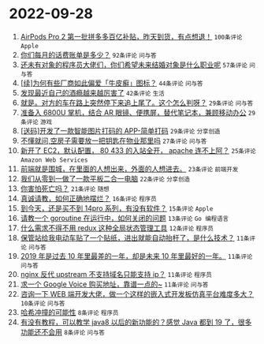 # 2022-09-28

1. [AirPods Pro 2 第一批拼多多百亿补贴，昨天到货，有点想退！](https://www.v2ex.com/t/883427) `100条评论` `Apple`
1. [你们每月的话费账单是多少？](https://www.v2ex.com/t/883439) `92条评论` `问与答`
1. [还未有对象的程序员大佬们，你们希望未来结婚对象是什么职业呢](https://www.v2ex.com/t/883455) `57条评论` `问与答`
1. [[续]为何有些厂商如此偏爱「牛皮癣」图标？](https://www.v2ex.com/t/883424) `44条评论` `问与答`
1. [发现最近自己的酒瘾越来越厉害了](https://www.v2ex.com/t/883515) `42条评论` `生活`
1. [就是。对方的车在路上突然停下来追上尾了。这个怎么判呀？](https://www.v2ex.com/t/883520) `29条评论` `问与答`
1. [准备入 6800U 掌机，结合 AR 眼镜、便携屏，替代笔记本，兼顾移动办公](https://www.v2ex.com/t/883464) `29条评论` `游戏`
1. [[送码]开发了一款智能图片打码的 APP-简单打码](https://www.v2ex.com/t/883463) `29条评论` `分享创造`
1. [不懂就问,空房子需要放一把钥匙在物业那里吗](https://www.v2ex.com/t/883443) `27条评论` `问与答`
1. [新开了 EC2，默认配置， 80 433 的入站全开， apache 连不上阿？](https://www.v2ex.com/t/883484) `25条评论` `Amazon Web Services`
1. [前端就是围城，在里面的人想出来，外面的人想进去。](https://www.v2ex.com/t/883490) `23条评论` `前端开发`
1. [我们从零到一做了一款平板二合一电脑](https://www.v2ex.com/t/883510) `22条评论` `分享创造`
1. [你害怕死亡吗？](https://www.v2ex.com/t/883444) `21条评论` `随想`
1. [真诚请教，如何正确地摆烂？](https://www.v2ex.com/t/883496) `16条评论` `程序员`
1. [到今天，还是买不到 14pro 系列，有没有软件？](https://www.v2ex.com/t/883453) `15条评论` `Apple`
1. [请教一个 goroutine 在运行中，如何关闭的问题](https://www.v2ex.com/t/883493) `13条评论` `Go 编程语言`
1. [什么需求不得不用 redux 这种全局状态管理工具](https://www.v2ex.com/t/883539) `12条评论` `程序员`
1. [保管站给我电动车贴了一个贴纸，进出就能自动抬杆了，是什么技术？](https://www.v2ex.com/t/883532) `11条评论` `问与答`
1. [2019 年是过去 10 年里最差的一年，却是未来 10 年里最好的一年。](https://www.v2ex.com/t/883494) `11条评论` `问与答`
1. [nginx 反代 upstream 不支持域名只能支持 ip？](https://www.v2ex.com/t/883466) `11条评论` `程序员`
1. [求一个 Google Voice 购买地址，靠谱一点的~](https://www.v2ex.com/t/883434) `11条评论` `问与答`
1. [咨询一下 WEB 端开发大佬，做一个这样的嵌入式开发板仿真平台难度多大？](https://www.v2ex.com/t/883441) `10条评论` `问与答`
1. [哈希冲撞的可能性](https://www.v2ex.com/t/883524) `8条评论` `程序员`
1. [有没有教程，可以教学 java8 以后的新功能的？感觉 Java 都到 19 了，很多功能还不会用](https://www.v2ex.com/t/883454) `8条评论` `问与答`

